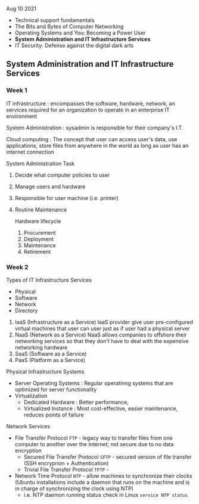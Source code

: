 Aug 10 2021

> 
- Technical support fundamentals
- The Bits and Bytes of Computer Networking
- Operating Systems and You: Becoming a Power User
- **System Administration and IT Infrastructure Services**
- IT Security: Defense against the digital dark arts


## System Administration and IT Infrastructure Services

### Week 1

IT infrastructure : encompasses the software, hardware, network, an services required for an organization to operate in an enterprise IT environment

System Administration : sysadmin is responsible for their company's I.T. 

Cloud computing : The concept that user can access user's data, use applications, store files from anywhere in the world as long as user has an internet connection

System Administration Task 
1. Decide what computer policies to user
2. Manage users and hardware
3. Responsible for user machine (i.e. printer)
4. Routine Maintenance 

	Hardware lifecycle
    1. Procurement
    2. Deployment
    3. Maintenance
    4. Retirement

### Week 2

Types of IT Infrastructure Services
- Physical
- Software
- Network
- Directory

> 
1. IaaS (Infrastructure as a Service)
IaaS provider give user pre-configured virtual machines that user can user just as if user had a physical server
2. NaaS (Network as a Service)
NaaS allows companies to offshore their networking services so that they don't have to deal with the expensive networking hardware
3. SaaS (Software as a Service)
4. PaaS (Platform as a Service)

Physical Infrastructure Systems
- Server Operating Systems : Regular operatinng systems that are optimized for server functionality
- Virtualization 
	- Dedicated Hardware : Better performance, 
    - Virtualized Instance : Most cost-effective, easier maintenance, reduces points of failure

Network Services
- File Transfer Protocol `FTP` -  legacy way to transfer files from one computer to another over the Internet; not secure due to no data encryption
	- Secured File Transfer Protocol `SFTP` - secured version of file transfer (SSH encryprion + Authentication)
	- Trivial File Transfer Protocol `TFTP` - 
- Network Time Protocol `NTP` - allow machines to synchronize their clocks (Ubuntu installations include a daemon that runs on the machine and is in charge of synchronizing the clock using NTP)
	- i.e. NTP daemon running status check in Linux `service NTP status`







